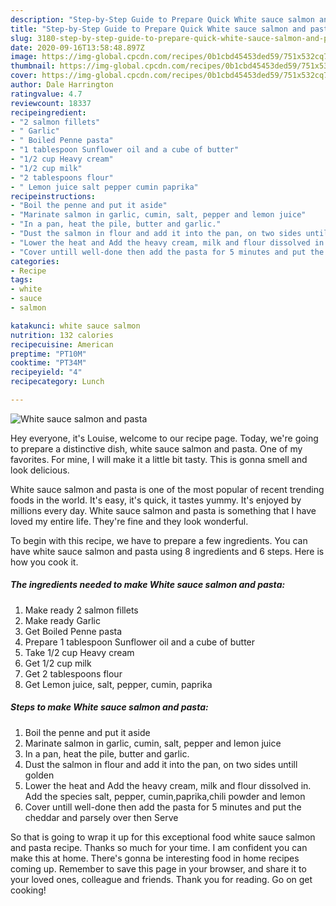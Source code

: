 ```yaml
---
description: "Step-by-Step Guide to Prepare Quick White sauce salmon and pasta"
title: "Step-by-Step Guide to Prepare Quick White sauce salmon and pasta"
slug: 3180-step-by-step-guide-to-prepare-quick-white-sauce-salmon-and-pasta
date: 2020-09-16T13:58:48.897Z
image: https://img-global.cpcdn.com/recipes/0b1cbd45453ded59/751x532cq70/white-sauce-salmon-and-pasta-recipe-main-photo.jpg
thumbnail: https://img-global.cpcdn.com/recipes/0b1cbd45453ded59/751x532cq70/white-sauce-salmon-and-pasta-recipe-main-photo.jpg
cover: https://img-global.cpcdn.com/recipes/0b1cbd45453ded59/751x532cq70/white-sauce-salmon-and-pasta-recipe-main-photo.jpg
author: Dale Harrington
ratingvalue: 4.7
reviewcount: 18337
recipeingredient:
- "2 salmon fillets"
- " Garlic"
- " Boiled Penne pasta"
- "1 tablespoon Sunflower oil and a cube of butter"
- "1/2 cup Heavy cream"
- "1/2 cup milk"
- "2 tablespoons flour"
- " Lemon juice salt pepper cumin paprika"
recipeinstructions:
- "Boil the penne and put it aside"
- "Marinate salmon in garlic, cumin, salt, pepper and lemon juice"
- "In a pan, heat the pile, butter and garlic."
- "Dust the salmon in flour and add it into the pan, on two sides untill golden"
- "Lower the heat and Add the heavy cream, milk and flour dissolved in. Add the species salt, pepper, cumin,paprika,chili powder and lemon"
- "Cover untill well-done then add the pasta for 5 minutes and put the cheddar and parsely over then Serve"
categories:
- Recipe
tags:
- white
- sauce
- salmon

katakunci: white sauce salmon 
nutrition: 132 calories
recipecuisine: American
preptime: "PT10M"
cooktime: "PT34M"
recipeyield: "4"
recipecategory: Lunch

---
```



![White sauce salmon and pasta](https://img-global.cpcdn.com/recipes/0b1cbd45453ded59/751x532cq70/white-sauce-salmon-and-pasta-recipe-main-photo.jpg)

Hey everyone, it's Louise, welcome to our recipe page. Today, we're going to prepare a distinctive dish, white sauce salmon and pasta. One of my favorites. For mine, I will make it a little bit tasty. This is gonna smell and look delicious.



White sauce salmon and pasta is one of the most popular of recent trending foods in the world. It's easy, it's quick, it tastes yummy. It's enjoyed by millions every day. White sauce salmon and pasta is something that I have loved my entire life. They're fine and they look wonderful.


To begin with this recipe, we have to prepare a few ingredients. You can have white sauce salmon and pasta using 8 ingredients and 6 steps. Here is how you cook it.

<!--inarticleads1-->

##### The ingredients needed to make White sauce salmon and pasta:

1. Make ready 2 salmon fillets
1. Make ready  Garlic
1. Get  Boiled Penne pasta
1. Prepare 1 tablespoon Sunflower oil and a cube of butter
1. Take 1/2 cup Heavy cream
1. Get 1/2 cup milk
1. Get 2 tablespoons flour
1. Get  Lemon juice, salt, pepper, cumin, paprika




<!--inarticleads2-->

##### Steps to make White sauce salmon and pasta:

1. Boil the penne and put it aside
1. Marinate salmon in garlic, cumin, salt, pepper and lemon juice
1. In a pan, heat the pile, butter and garlic.
1. Dust the salmon in flour and add it into the pan, on two sides untill golden
1. Lower the heat and Add the heavy cream, milk and flour dissolved in. Add the species salt, pepper, cumin,paprika,chili powder and lemon
1. Cover untill well-done then add the pasta for 5 minutes and put the cheddar and parsely over then Serve




So that is going to wrap it up for this exceptional food white sauce salmon and pasta recipe. Thanks so much for your time. I am confident you can make this at home. There's gonna be interesting food in home recipes coming up. Remember to save this page in your browser, and share it to your loved ones, colleague and friends. Thank you for reading. Go on get cooking!
